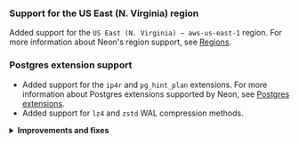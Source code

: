 ### Support for the US East (N. Virginia) region

Added support for the `US East (N. Virginia) — aws-us-east-1` region. For more information about Neon's region support, see [Regions](/docs/introduction/regions).

### Postgres extension support

- Added support for the `ip4r` and `pg_hint_plan` extensions. For more information about Postgres extensions supported by Neon, see [Postgres extensions](/docs/extensions/pg-extensions).
- Added support for `lz4` and `zstd` WAL compression methods.

<details>
<summary><b>Improvements and fixes</b></summary>
<ul>
<li>Compute: Added support for `procps`, which is a set of utilities for process monitoring.</li>
<li>Pageserver: Implemented `syscalls` changes in the WAL redo `seccomp` (secure computing mode) code to ensure AArch64 support.</li>
</ul>
</details>
